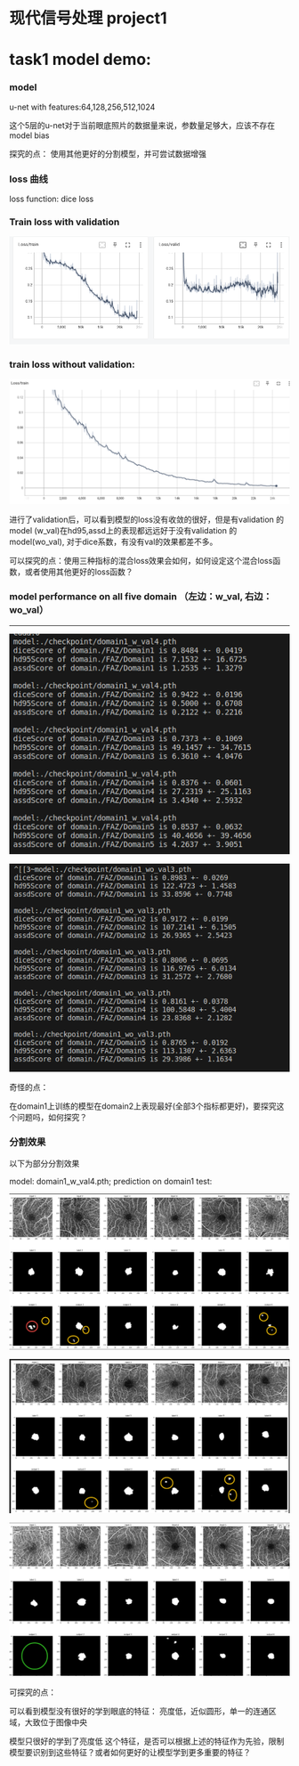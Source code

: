 # 现代信号处理 project1

# task1 model demo:

### model

 u-net with features:64,128,256,512,1024

这个5层的u-net对于当前眼底照片的数据量来说，参数量足够大，应该不存在model bias

探究的点： 使用其他更好的分割模型，并可尝试数据增强

### loss 曲线

loss function: dice loss

### Train loss with validation

![Untitled](%E7%8E%B0%E4%BB%A3%E4%BF%A1%E5%8F%B7%E5%A4%84%E7%90%86%20project1%2051db5d3688a04c438d084819476ea033/Untitled.png)

### train loss  without validation:

![Untitled](%E7%8E%B0%E4%BB%A3%E4%BF%A1%E5%8F%B7%E5%A4%84%E7%90%86%20project1%2051db5d3688a04c438d084819476ea033/Untitled%201.png)

进行了validation后，可以看到模型的loss没有收敛的很好，但是有validation 的model (w_val)在hd95,assd上的表现都远远好于没有validation 的model(wo_val), 对于dice系数，有没有val的效果都差不多。

可以探究的点：使用三种指标的混合loss效果会如何，如何设定这个混合loss函数，或者使用其他更好的loss函数？

### model performance on all five domain （左边：w_val, 右边：wo_val）

---

![Untitled](%E7%8E%B0%E4%BB%A3%E4%BF%A1%E5%8F%B7%E5%A4%84%E7%90%86%20project1%2051db5d3688a04c438d084819476ea033/Untitled%202.png)

![Untitled](%E7%8E%B0%E4%BB%A3%E4%BF%A1%E5%8F%B7%E5%A4%84%E7%90%86%20project1%2051db5d3688a04c438d084819476ea033/Untitled%203.png)

奇怪的点：

在domain1上训练的模型在domain2上表现最好(全部3个指标都更好)，要探究这个问题吗，如何探究？

### 分割效果

以下为部分分割效果

model: domain1_w_val4.pth; prediction on domain1 test:

![Untitled](%E7%8E%B0%E4%BB%A3%E4%BF%A1%E5%8F%B7%E5%A4%84%E7%90%86%20project1%2051db5d3688a04c438d084819476ea033/Untitled%204.png)

![Untitled](%E7%8E%B0%E4%BB%A3%E4%BF%A1%E5%8F%B7%E5%A4%84%E7%90%86%20project1%2051db5d3688a04c438d084819476ea033/Untitled%205.png)

![Untitled](%E7%8E%B0%E4%BB%A3%E4%BF%A1%E5%8F%B7%E5%A4%84%E7%90%86%20project1%2051db5d3688a04c438d084819476ea033/Untitled%206.png)

可探究的点：

可以看到模型没有很好的学到眼底的特征： 亮度低，近似圆形，单一的连通区域，大致位于图像中央

模型只很好的学到了亮度低 这个特征，是否可以根据上述的特征作为先验，限制模型要识别到这些特征？或者如何更好的让模型学到更多重要的特征？
